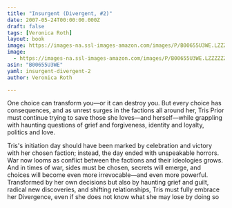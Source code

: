 ```yaml
---
title: "Insurgent (Divergent, #2)"
date: 2007-05-24T00:00:00.000Z
draft: false
tags: [Veronica Roth]
layout: book
image: https://images-na.ssl-images-amazon.com/images/P/B00655U3WE.LZZZZZZZ.jpg
image: 
  - https://images-na.ssl-images-amazon.com/images/P/B00655U3WE.LZZZZZZZ.jpg
asin: "B00655U3WE"
yaml: insurgent-divergent-2
author: Veronica Roth

---
```


One choice can transform you—or it can destroy you. But every choice has consequences, and as unrest surges in the factions all around her, Tris Prior must continue trying to save those she loves—and herself—while grappling with haunting questions of grief and forgiveness, identity and loyalty, politics and love.  
  
Tris's initiation day should have been marked by celebration and victory with her chosen faction; instead, the day ended with unspeakable horrors. War now looms as conflict between the factions and their ideologies grows. And in times of war, sides must be chosen, secrets will emerge, and choices will become even more irrevocable—and even more powerful. Transformed by her own decisions but also by haunting grief and guilt, radical new discoveries, and shifting relationships, Tris must fully embrace her Divergence, even if she does not know what she may lose by doing so